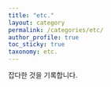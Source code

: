 ```yaml
---
title: "etc."
layout: category
permalink: /categories/etc/
author_profile: true
toc_sticky: true
taxonomy: etc.
---
```

잡다한 것을 기록합니다.
